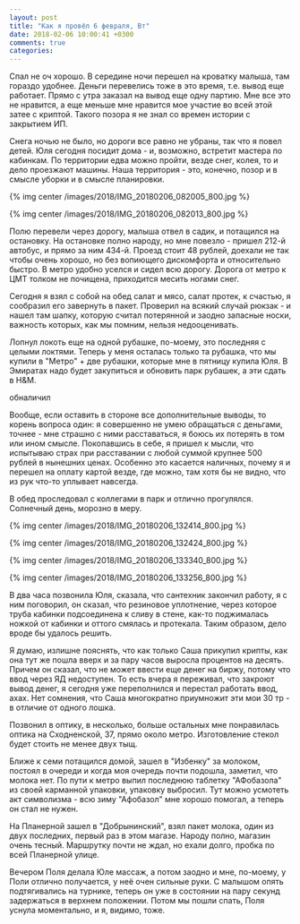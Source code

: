 ```yaml
---
layout: post
title: "Как я провёл 6 февраля, Вт"
date: 2018-02-06 10:00:41 +0300
comments: true
categories: 
---
```

Спал не оч хорошо. В середине ночи перешел на кроватку малыша, там гораздо удобнее. Деньги перевелись тоже в это время, т.е. вывод еще работает. Прямо с утра заказал на вывод еще одну партию. Мне все это не нравится, а еще меньше мне нравится мое участие во всей этой затее с криптой. Такого позора я не знал со времен истории с закрытием ИП.

Снега ночью не было, но дороги все равно не убраны, так что я повел детей. Юля сегодня посидит дома - и, возможно, встретит мастера по кабинкам. По территории едва можно пройти, везде снег, колея, то и дело проезжают машины. Наша территория - это, конечно, позор и в смысле уборки и в смысле планировки.

{% img center /images/2018/IMG_20180206_082005_800.jpg %}

{% img center /images/2018/IMG_20180206_082013_800.jpg %}

Полю перевели через дорогу, малыша отвел в садик, и потащился на остановку. На остановке полно народу, но мне повезло - пришел 212-й автобус, и прямо за ним 434-й. Проезд стоит 48 рублей, доехали не так чтобы очень хорошо, но без вопиющего дискомфорта и относительно быстро. В метро удобно уселся и сидел всю дорогу. Дорога от метро к ЦМТ толком не почищена, приходится месить ногами снег.

Сегодня я взял с собой на обед салат и мясо, салат протек, к счастью, я сообразил его завернуть в пакет. Проверил на всякий случай рюкзак - и нашел там шапку, которую считал потерянной и заодно запасные носки, важность которых, как мы помним, нельзя недооценивать.

Лопнул локоть еще на одной рубашке, по-моему, это последняя с целыми локтями. Теперь у меня осталась только та рубашка, что мы купили в "Метро" + две рубашки, которые мне в пятницу купила Юля. В Эмиратах надо будет закупиться и обновить парк рубашек, а эти сдать в H&M.

обналичил

Вообще, если оставить в стороне все дополнительные выводы, то корень вопроса один: я совершенно не умею обращаться с деньгами, точнее - мне страшно с ними расставаться, я боюсь их потерять в том или ином смысле. Покопавшись в себе, я пришел к мысли, что испытываю страх при расставании с любой суммой крупнее 500 рублей в нынешних ценах. Особенно это касается наличных, почему я и перешел на оплату картой везде, где можно, там хотя бы не видно, что из рук что-то уплывает навсегда.

В обед проследовал с коллегами в парк и отлично прогулялся. Солнечный день, морозно в меру.

{% img center /images/2018/IMG_20180206_132414_800.jpg %}

{% img center /images/2018/IMG_20180206_132424_800.jpg %}

{% img center /images/2018/IMG_20180206_133340_800.jpg %}

{% img center /images/2018/IMG_20180206_133256_800.jpg %}

В два часа позвонила Юля, сказала, что сантехник закончил работу, я с ним поговорил, он сказал, что резиновое уплотнение, через которое труба кабинки подсоединена к сливу в стене, как-то поджималась ножкой от кабинки и оттого смялась и протекала. Таким образом, дело вроде бы удалось решить.

Я думаю, излишне пояснять, что как только Саша прикупил крипты, как она тут же пошла вверх и за пару часов выросла процентов на десять. Причем он сказал, что не может ввести еще денег на биржу, потому что ввод через ЯД недоступен. То есть вчера я переживал, что закроют вывод денег, я сегодня уже переполнился и перестал работать ввод, ахах. Нет сомнения, что Саша многократно приумножит эти мои 30 тр - в отличие от одного лошка.

Позвонил в оптику, в несколько, больше остальных мне понравилась оптика на Сходненской, 37, прямо около метро. Изготовление стекол будет стоить не менее двух тыщ. 

Ближе к семи потащился домой, зашел в "Избенку" за молоком, постоял в очереди и когда моя очередь почти подошла, заметил, что молока нет. По пути к метро выпил последнюю таблетку "АФобазола" из своей карманной упаковки, упаковку выбросил. Тут можно усмотеть акт символизма - всю зиму "Афобазол" мне хорошо помогал, а теперь он стал не нужен.

На Планерной зашел в "Добрынинский", взял пакет молока, один из двух последних, первый раз в этом магазе. Народу полно, магазин очень тесный. Маршрутку почти не ждал, но ехали долго, пробка по всей Планерной улице.

Вечером Поля делала Юле массаж, а потом заодно и мне, по-моему, у Поли отлично получается, у неё очен сильные руки. С малышом опять подтягивались на турнике, теперь он уже в состоянии на пару секунд задержаться в верхнем положении. Потом мы пошли спать, Поля уснула моментально, и я, видимо, тоже.